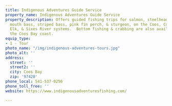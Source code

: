 ```yaml
---
title: Indigenous Adventures Guide Service
property_name: Indigenous Adventures Guide Service
property_description: Offers guided fishing trips for salmon, steelhead, shad, small
  mouth bass, striped bass, pink fin perch, & sturgeon, on the Coos, Coquille, Umpqua,
  Elk, & Sixes River systems.  Bottom fishing & crabbing are also available off of
  the Coos Bay coast.
equip_type:
- 1 - Tour
photo_name: "/img/indigenous-adventures-tours.jpg"
photo_alt: ''
address:
  street: ''
  street2: ''
  city: Coos Bay
  zip: '97420'
phone_local: 541-537-0256
phone_toll_free: ''
website: https://www.indigenousadventuresfishing.com/

---
```

